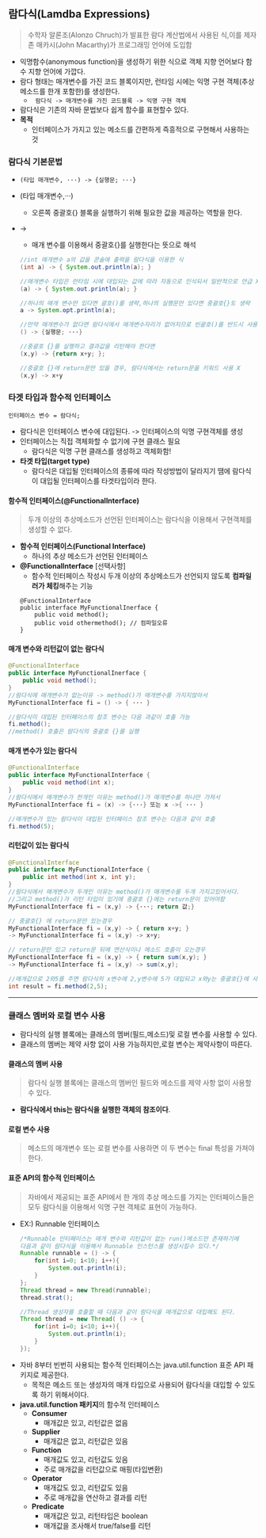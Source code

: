 ## 람다식(Lamdba Expressions)
>수학자 알론조(Alonzo Chruch)가 발표한 람다 계산법에서 사용된 식,이를 제자 존 매카시(John Macarthy)가 프로그래밍 언어에 도입함
- 익명함수(anonymous function)을 생성하기 위한 식으로 객체 지향 언어보다 함수 지향 언어에 가깝다. 
- 람다 형태는 매개변수를 가진 코드 블록이지만, 런타임 시에는 익명 구현 객체(추상메소드를 한개 포함한)를 생성한다.
    - ``` 람다식 -> 매개변수를 가진 코드블록 -> 익명 구현 객체```
- 람다식은 기존의 자바 문법보다 쉽게 함수를 표현할수 있다.
- **목적**
    - 인터페이스가 가지고 있는 메소드를 간편하게 즉흥적으로 구현해서 사용하는 것

### 람다식 기본문법
- ``` (타입 매개변수, ···) -> {실행문; ···} ```
- (타입 매개변수,···)
    - 오른쪽 중괄호{} 블록을 실행하기 위해 필요한 값을 제공하는 역할을 한다. 
- -> 
    - 매개 변수를 이용해서 중괄호{}를 실행한다는 뜻으로 해석

    ```java
    //int 매개변수 a의 값을 콘솔에 출력을 람다식을 이용한 식 
    (int a) -> { System.out.println(a); }

    //매개변수 타입은 런타임 시에 대입되는 값에 따라 자동으로 인식되서 일반적으로 언급 X
    (a) -> { System.out.println(a); }

    //하나의 매개 변수만 있다면 괄호()를 생략,하나의 실행문만 있다면 중괄호{}도 생략
    a -> System.opt.println(a);

    //만약 매개변수가 없다면 람다식에서 매개변수자리가 없어지므로 빈괄호()를 반드시 사용
    () -> {실행문; ···} 

    //중괄호 {}를 실행하고 결과값을 리턴해야 한다면 
    (x,y) -> {return x+y; };

    //중괄호 {}에 return문만 있을 경우, 람다식에서는 return문을 키워드 사용 X
    (x,y) -> x+y
    ```
### 타겟 타입과 함수적 인터페이스
``` 인터페이스 변수 = 람다식; ```
- 람다식은 인터페이스 변수에 대입된다. -> 인터페이스의 익명 구현객체를 생성
- 인터페이스는 직접 객체화할 수 없기에 구현 클래스 필요
    - 람다식은 익명 구현 클래스를 생성하고 객체화함!
- **타겟 타입(target type)**
    - 람다식은 대입될 인터페이스의 종류에 따라 작성방법이 달라지기 땜에 람다식이 대입될 인터페이스를 타겟타입이라 한다.


#### 함수적 인터페이스(@FunctionalInterface)
>두개 이상의 추상메소드가 선언된 인터페이스는 람다식을 이용해서 구현객체를 생성할 수 없다.
- **함수적 인터페이스(Functional Interface)**
    - 하나의 추상 메소드가 선언된 인터페이스
- **@FunctionalInterface** [선택사항]
    - 함수적 인터페이스 작성시 두개 이상의 추상메소드가 선언되지 않도록 **컴파일러가 체킹**해주는 기능
    ```
    @FunctionalInterface
    public interface MyFunctionalInerface { 
        public void method();
        public void othermethod(); // 컴파일오류 
    }
    ```
#### 매개 변수와 리턴값이 없는 람다식
```java
@FunctionalInterface
public interface MyFunctionalInerface {
    public void method();
}
//람다식에 매개변수가 없는이유 -> method()가 매개변수를 가지지않아서
MyFunctionalInterface fi = () -> { ··· }

//람다식이 대입된 인터페이스의 참조 변수는 다음 과같이 호출 가능
fi.method(); 
//method() 호출은 람다식의 중괄호 {}를 실행 
```

#### 매개 변수가 있는 람다식
```java
@FunctionalInterface
public interface MyFunctionalInterface {
    public void method(int x);
}
//람다식에서 매개변수가 한개인 이유는 method()가 매개변수를 하나만 가져서
MyFunctionalInterface fi = (x) -> {···} 또는 x ->{ ··· }

//매개변수가 있는 람다식이 대입된 인터페이스 참조 변수는 다음과 같이 호출
fi.method(5);

```

#### 리턴값이 있는 람다식
```java
@FunctionalInterface
public interface MyFunctionalInterface {
    public int method(int x, int y);
}
//람다식에서 매개변수가 두개인 이유는 method()가 매개변수를 두개 가지고있어서다.
//그리고 method()가 리턴 타입이 있기에 중괄호 {}에는 return문이 있어야함
MyFunctionalInterface fi = (x,y) -> {···; return 값;}

// 중괄호{} 에 return문만 있는경우
MyFunctionalInterface fi = (x,y) -> { return x+y; }
-> MyFunctionalInterface fi = (x,y) -> x+y;

// return문만 있고 return문 뒤에 연산식이나 메소드 호출이 오는경우
MyFunctionalInterface fi = (x,y) -> { return sum(x,y); }
-> MyFunctionalInterface fi = (x,y) -> sum(x,y);

//매개값으로 2와5를 주면 람다식의 x변수에 2,y변수에 5가 대입되고 x와y는 중괄호{}에 사용됨
int result = fi.method(2,5); 
```
---
### 클래스 멤버와 로컬 변수 사용
- 람다식의 실행 블록에는 클래스의 멤버(필드,메소드)및 로컬 변수를 사용할 수 있다.
- 클래스의 멤버는 제약 사항 없이 사용 가능하지만,로컬 변수는 제약사항이 따른다.
#### 클래스의 멤버 사용
>람다식 실행 블록에는 클래스의 멤버인 필드와 메소드를 제약 사항 없이 사용할 수 있다.
- **람다식에서 this는 람다식을 실행한 객체의 참조이다**.
#### 로컬 변수 사용
>메소드의 매개변수 또는 로컬 변수를 사용하면 이 두 변수는 final 특성을 가져야 한다.
#### 표준 API의 함수적 인터페이스
>자바에서 제공되는 표준 API에서 한 개의 추상 메소드를 가지는 인터페이스들은 <br>모두 람다식을 이용해서 익명 구현 객체로 표현이 가능하다.
- EX:) Runnable 인터페이스
    ```java
    /*Runnable 인터페이스는 매개 변수와 리턴값이 없는 run()메소드만 존재하기에 
    다음과 같이 람다식을 이용해서 Runnable 인스턴스를 생성시킬수 있다.*/
    Runnable runnable = () -> {
        for(int i=0; i<10; i++){
            System.out.println(i);
        }
    };
    Thread thread = new Thread(runnable);
    thread.strat();

    //Thread 생성자를 호출할 때 다음과 같이 람다식을 매개값으로 대입해도 된다.
    Thread thread = new Thread( () -> {
        for(int i=0; i<10; i++){
            System.out.println(i);
        }
    });
    ```
- 자바 8부터 빈번히 사용되는 함수적 인터페이스는 java.util.function 표준 API 패키지로 제공한다.
    - 목적은 메소드 또는 생성자의 매개 타입으로 사용되어 람다식을 대입할 수 있도록 하기 위해서이다.
- **java.util.function 패키지**의 함수적 인터페이스
    - **Consumer**
        - 매개값은 있고, 리턴값은 없음
    - **Supplier**
        - 매개값은 없고, 리턴값은 있음
    - **Function**
        - 매개값도 있고, 리턴값도 있음
        - 주로 매개값을 리턴값으로 매핑(타입변환)
    - **Operator**
        - 매개값도 있고, 리턴값도 있음
        - 주로 매개값을 연산하고 결과를 리턴
    - **Predicate**
        - 매개값은 있고, 리턴타입은 boolean
        - 매개값을 조사해서 true/false를 리턴